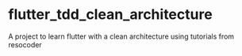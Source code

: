 # flutter_tdd_clean_architecture
A project to learn flutter with a clean architecture using tutorials from resocoder

